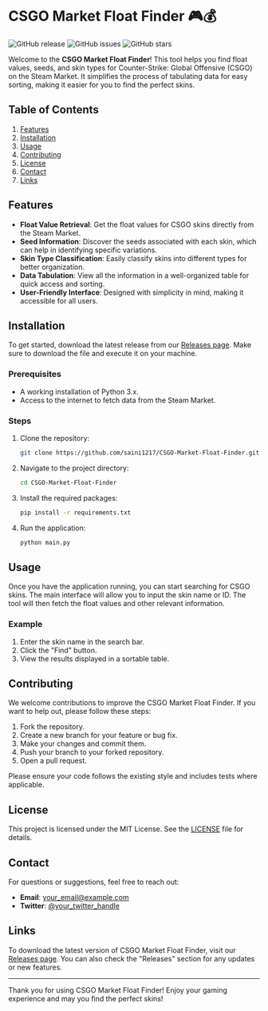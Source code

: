 # CSGO Market Float Finder 🎮💰

![GitHub release](https://img.shields.io/github/release/saini1217/CSGO-Market-Float-Finder.svg)
![GitHub issues](https://img.shields.io/github/issues/saini1217/CSGO-Market-Float-Finder.svg)
![GitHub stars](https://img.shields.io/github/stars/saini1217/CSGO-Market-Float-Finder.svg)

Welcome to the **CSGO Market Float Finder**! This tool helps you find float values, seeds, and skin types for Counter-Strike: Global Offensive (CSGO) on the Steam Market. It simplifies the process of tabulating data for easy sorting, making it easier for you to find the perfect skins.

## Table of Contents

1. [Features](#features)
2. [Installation](#installation)
3. [Usage](#usage)
4. [Contributing](#contributing)
5. [License](#license)
6. [Contact](#contact)
7. [Links](#links)

## Features

- **Float Value Retrieval**: Get the float values for CSGO skins directly from the Steam Market.
- **Seed Information**: Discover the seeds associated with each skin, which can help in identifying specific variations.
- **Skin Type Classification**: Easily classify skins into different types for better organization.
- **Data Tabulation**: View all the information in a well-organized table for quick access and sorting.
- **User-Friendly Interface**: Designed with simplicity in mind, making it accessible for all users.

## Installation

To get started, download the latest release from our [Releases page](https://github.com/saini1217/CSGO-Market-Float-Finder/releases). Make sure to download the file and execute it on your machine. 

### Prerequisites

- A working installation of Python 3.x.
- Access to the internet to fetch data from the Steam Market.

### Steps

1. Clone the repository:

   ```bash
   git clone https://github.com/saini1217/CSGO-Market-Float-Finder.git
   ```

2. Navigate to the project directory:

   ```bash
   cd CSGO-Market-Float-Finder
   ```

3. Install the required packages:

   ```bash
   pip install -r requirements.txt
   ```

4. Run the application:

   ```bash
   python main.py
   ```

## Usage

Once you have the application running, you can start searching for CSGO skins. The main interface will allow you to input the skin name or ID. The tool will then fetch the float values and other relevant information.

### Example

1. Enter the skin name in the search bar.
2. Click the "Find" button.
3. View the results displayed in a sortable table.

## Contributing

We welcome contributions to improve the CSGO Market Float Finder. If you want to help out, please follow these steps:

1. Fork the repository.
2. Create a new branch for your feature or bug fix.
3. Make your changes and commit them.
4. Push your branch to your forked repository.
5. Open a pull request.

Please ensure your code follows the existing style and includes tests where applicable.

## License

This project is licensed under the MIT License. See the [LICENSE](LICENSE) file for details.

## Contact

For questions or suggestions, feel free to reach out:

- **Email**: your_email@example.com
- **Twitter**: [@your_twitter_handle](https://twitter.com/your_twitter_handle)

## Links

To download the latest version of CSGO Market Float Finder, visit our [Releases page](https://github.com/saini1217/CSGO-Market-Float-Finder/releases). You can also check the "Releases" section for any updates or new features.

---

Thank you for using CSGO Market Float Finder! Enjoy your gaming experience and may you find the perfect skins!